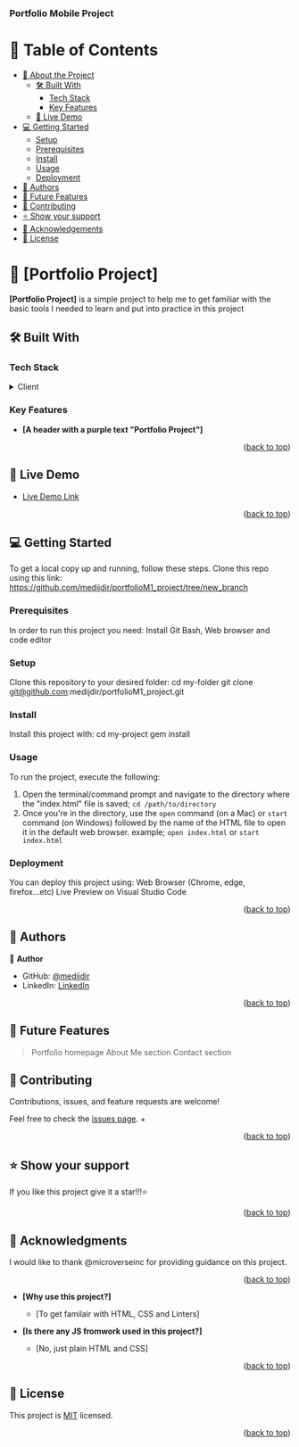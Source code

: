 <a name="readme-top"></a>

  <h3><b>Portfolio Mobile Project</b></h3>
</div>

# 📗 Table of Contents

- [📖 About the Project](#about-project)
  - [🛠 Built With](#built-with)
    - [Tech Stack](#tech-stack)
    - [Key Features](#key-features)
  - [🚀 Live Demo](#live-demo)
- [💻 Getting Started](#getting-started)
  - [Setup](#setup)
  - [Prerequisites](#prerequisites)
  - [Install](#install)
  - [Usage](#usage)
  - [Deployment](#deployment)
- [👥 Authors](#authors)
- [🔭 Future Features](#future-features)
- [🤝 Contributing](#contributing)
- [⭐️ Show your support](#support)
- [🙏 Acknowledgements](#acknowledgements)
- [📝 License](#license)

# 📖 [Portfolio Project] <a name="about-project"></a>

**[Portfolio Project]** is a simple project to help me to get familiar with the basic tools I needed to learn and put into practice in this project

## 🛠 Built With <a name="built-with"></a>

### Tech Stack <a name="tech-stack"></a>


<details>
  <summary>Client</summary>
  <ul>
    <li><a href="https://html.com/">HTML</a></li>
    <li><a href="https://www.css3.com/">CSS</a></li>
  </ul>
</details>


### Key Features <a name="key-features"></a>


- **[A header with a purple text "Portfolio Project"]**

<p align="right">(<a href="#readme-top">back to top</a>)</p>


## 🚀 Live Demo <a name="live-demo"></a>

- [Live Demo Link](https://medijdir.github.io/portfolio_project/)

<p align="right">(<a href="#readme-top">back to top</a>)</p>


## 💻 Getting Started <a name="getting-started"></a>

To get a local copy up and running, follow these steps. Clone this repo using this link: https://github.com/medijdir/portfolioM1_project/tree/new_branch

### Prerequisites

In order to run this project you need:
Install Git Bash, Web browser and code editor

### Setup

Clone this repository to your desired folder:
cd my-folder
git clone git@github.com:medijdir/portfolioM1_project.git

### Install

Install this project with: 
cd my-project
  gem install

### Usage

To run the project, execute the following:
1. Open the terminal/command prompt and navigate to the directory where the "index.html" file is saved; ```cd /path/to/directory```
2. Once you're in the directory, use the `open` command (on a Mac) or `start` command (on Windows) followed by the name of the HTML file to open it in the default web browser. 
example; ```open index.html```   or ```start index.html```


### Deployment

You can deploy this project using:
Web Browser (Chrome, edge, firefox...etc)
Live Preview on Visual Studio Code

<p align="right">(<a href="#readme-top">back to top</a>)</p>


## 👥 Authors <a name="authors"></a>


👤 **Author**

- GitHub: [@medijdir](https://github.com/medijdir)
- LinkedIn: [LinkedIn](https://www.linkedin.com/in/jdir-mehdi-a3055a256/)

<p align="right">(<a href="#readme-top">back to top</a>)</p>

## 🔭 Future Features <a name="future-features"></a>
>Portfolio homepage
>About Me section
>Contact section

## 🤝 Contributing <a name="contributing"></a>

Contributions, issues, and feature requests are welcome!

Feel free to check the [issues page](../../issues/).
+<p align="right">(<a href="#readme-top">back to top</a>)</p>

## ⭐️ Show your support <a name="support"></a>

If you like this project give it a star!!!⭐️

<p align="right">(<a href="#readme-top">back to top</a>)</p>

## 🙏 Acknowledgments <a name="acknowledgements"></a>

I would like to thank @microverseinc for providing guidance on this project.

<p align="right">(<a href="#readme-top">back to top</a>)</p>

- **[Why  use this project?]**

  - [To get familair with HTML, CSS and Linters]

- **[Is there any JS fromwork used in this project?]**

  - [No, just plain HTML and CSS]

<p align="right">(<a href="#readme-top">back to top</a>)</p>


## 📝 License <a name="license"></a>

This project is [MIT](https://github.com/medijdir/portfolioM1_project/blob/new_branch/LICENSE) licensed.

<p align="right">(<a href="#readme-top">back to top</a>)</p>
